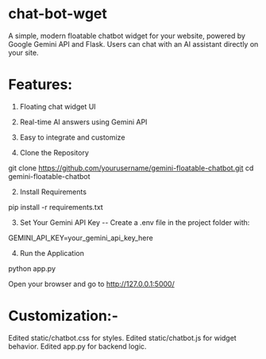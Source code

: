 # chat-bot-wget
A simple, modern floatable chatbot widget for your website, powered by Google Gemini API and Flask. Users can chat with an AI assistant directly on your site.


# Features:

1. Floating chat widget UI
2. Real-time AI answers using Gemini API
3. Easy to integrate and customize


1. Clone the Repository

git clone https://github.com/yourusername/gemini-floatable-chatbot.git
cd gemini-floatable-chatbot


2. Install Requirements

pip install -r requirements.txt


3. Set Your Gemini API Key -- Create a .env file in the project folder with:

GEMINI_API_KEY=your_gemini_api_key_here


4. Run the Application

python app.py

Open your browser and go to http://127.0.0.1:5000/


# Customization:- 

Edited static/chatbot.css for styles.
Edited static/chatbot.js for widget behavior.
Edited app.py for backend logic.
